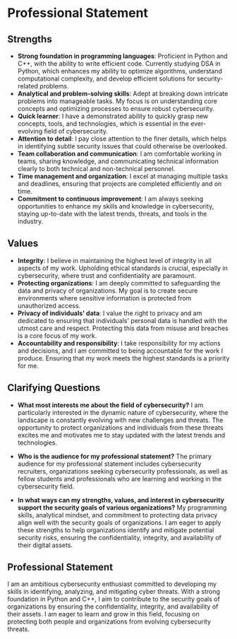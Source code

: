 # Professional Statement

## Strengths
- **Strong foundation in programming languages**: Proficient in Python and C++, with the ability to write efficient code. Currently studying DSA in Python, which enhances my ability to optimize algorithms, understand computational complexity, and develop efficient solutions for security-related problems.
- **Analytical and problem-solving skills**: Adept at breaking down intricate problems into manageable tasks. My focus is on understanding core concepts and optimizing processes to ensure robust cybersecurity.
- **Quick learner**: I have a demonstrated ability to quickly grasp new concepts, tools, and technologies, which is essential in the ever-evolving field of cybersecurity.
- **Attention to detail**: I pay close attention to the finer details, which helps in identifying subtle security issues that could otherwise be overlooked.
- **Team collaboration and communication**: I am comfortable working in teams, sharing knowledge, and communicating technical information clearly to both technical and non-technical personnel.
- **Time management and organization**: I excel at managing multiple tasks and deadlines, ensuring that projects are completed efficiently and on time.
- **Commitment to continuous improvement**: I am always seeking opportunities to enhance my skills and knowledge in cybersecurity, staying up-to-date with the latest trends, threats, and tools in the industry.

## Values
- **Integrity**: I believe in maintaining the highest level of integrity in all aspects of my work. Upholding ethical standards is crucial, especially in cybersecurity, where trust and confidentiality are paramount.
- **Protecting organizations**: I am deeply committed to safeguarding the data and privacy of organizations. My goal is to create secure environments where sensitive information is protected from unauthorized access.
- **Privacy of individuals' data**: I value the right to privacy and am dedicated to ensuring that individuals' personal data is handled with the utmost care and respect. Protecting this data from misuse and breaches is a core focus of my work.
- **Accountability and responsibility**: I take responsibility for my actions and decisions, and I am committed to being accountable for the work I produce. Ensuring that my work meets the highest standards is a priority for me.

## Clarifying Questions

- **What most interests me about the field of cybersecurity?**
I am particularly interested in the dynamic nature of cybersecurity, where the landscape is constantly evolving with new challenges and threats. The opportunity to protect organizations and individuals from these threats excites me and motivates me to stay updated with the latest trends and technologies.

- **Who is the audience for my professional statement?**
The primary audience for my professional statement includes cybersecurity recruiters, organizations seeking cybersecurity professionals, as well as fellow students and professionals who are learning and working in the cybersecurity field.

- **In what ways can my strengths, values, and interest in cybersecurity support the security goals of various organizations?**
My programming skills, analytical mindset, and commitment to protecting data privacy align well with the security goals of organizations. I am eager to apply these strengths to help organizations identify and mitigate potential security risks, ensuring the confidentiality, integrity, and availability of their digital assets.

## Professional Statement
I am an ambitious cybersecurity enthusiast committed to developing my skills in identifying, analyzing, and mitigating cyber threats. With a strong foundation in Python and C++, I aim to contribute to the security goals of organizations by ensuring the confidentiality, integrity, and availability of their assets. I am eager to learn and grow in this field, focusing on protecting both people and organizations from evolving cybersecurity threats.
